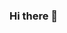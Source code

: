 ### Hi there 👋

<!--
**hidayeteren/Hidayeteren** is a ✨ _special_ ✨ repository because its `README.md` (this file) appears on your GitHub profile.

Hello everyone! :

- I am an experienced operations manager
- And now I'm further improving my skills with Java
- 🔭 I’m currently working on ...
- 🌱 I’m currently learning JAVA...
- 🤔 I’m looking for help with ...
- 💬 Ask me about at retail, operation and ERP system
- 📫 How to reach me: hidayeteren@gmail.com
- [My Linkedin](https://www.linkedin.com/in/hidayet-eren-demirci-701888a4/)

-->
